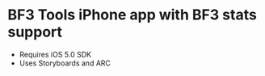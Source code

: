 BF3 Tools iPhone app with BF3 stats support
==================================

- Requires iOS 5.0 SDK
- Uses Storyboards and ARC
